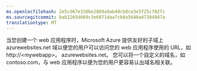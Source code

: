 ```yaml
---
ms.openlocfilehash: 2e5cd67e150be2889a9ab49cb8ce3e5f25cf82fc
ms.sourcegitcommit: bab1265d669c3e6871daa7cb8a5640a47104947a
translationtype: MT
---
```

当您创建一个 web 应用程序时，Microsoft Azure 提供友好的子域上 azurewebsites.net 域以便您的用户可以访问您的 web 应用程序使用的 URL，如 http://&lt;mywebapp&gt;。 azurewebsites.net。 您可以将一个自定义的域名，如 contoso.com，与 web 应用程序以便为您的用户更容易认出域名相关联。